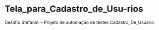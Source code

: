 # Tela_para_Cadastro_de_Usu-rios
Desafio Stefanini - Projeto de automação de testes Cadastro_De_Usuario
